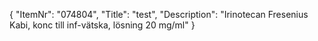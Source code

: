 {
  "ItemNr": "074804",
  "Title": "test",
  "Description": "Irinotecan Fresenius Kabi, konc till inf-vätska, lösning 20 mg/ml"
}